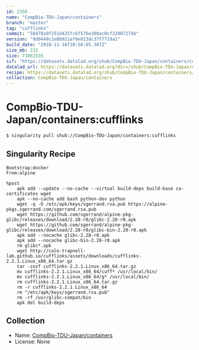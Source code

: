 ```yaml
---
id: 2356
name: "CompBio-TDU-Japan/containers"
branch: "master"
tag: "cufflinks"
commit: "58478a9f251d425fc6f576e300ac0cf22907274b"
version: "9d0449c1e0b921af0e013dc37f7719a1"
build_date: "2018-11-16T10:50:05.387Z"
size_mb: 232
size: 71061535
sif: "https://datasets.datalad.org/shub/CompBio-TDU-Japan/containers/cufflinks/2018-11-16-58478a9f-9d0449c1/9d0449c1e0b921af0e013dc37f7719a1.simg"
datalad_url: https://datasets.datalad.org?dir=/shub/CompBio-TDU-Japan/containers/cufflinks/2018-11-16-58478a9f-9d0449c1/
recipe: https://datasets.datalad.org/shub/CompBio-TDU-Japan/containers/cufflinks/2018-11-16-58478a9f-9d0449c1/Singularity
collection: CompBio-TDU-Japan/containers
---
```


# CompBio-TDU-Japan/containers:cufflinks

```bash
$ singularity pull shub://CompBio-TDU-Japan/containers:cufflinks
```

## Singularity Recipe

```singularity
Bootstrap:docker
From:alpine

%post
    apk add --update --no-cache --virtual build-deps build-base ca-certificates wget
    apk --no-cache add bash python-dev python 
    wget -q -O /etc/apk/keys/sgerrand.rsa.pub https://alpine-pkgs.sgerrand.com/sgerrand.rsa.pub
    wget https://github.com/sgerrand/alpine-pkg-glibc/releases/download/2.28-r0/glibc-2.28-r0.apk
    wget https://github.com/sgerrand/alpine-pkg-glibc/releases/download/2.28-r0/glibc-bin-2.28-r0.apk
    apk add --nocache glibc-2.28-r0.apk
    apk add --nocache glibc-bin-2.28-r0.apk
    rm glibc*.apk
    wget http://cole-trapnell-lab.github.io/cufflinks/assets/downloads/cufflinks-2.2.1.Linux_x86_64.tar.gz
    tar -zxvf cufflinks-2.2.1.Linux_x86_64.tar.gz
    mv cufflinks-2.2.1.Linux_x86_64/cuff* /usr/local/bin/
    mv cufflinks-2.2.1.Linux_x86_64/g* /usr/local/bin/
    rm cufflinks-2.2.1.Linux_x86_64.tar.gz
    rm -r cufflinks-2.2.1.Linux_x86_64
    rm "/etc/apk/keys/sgerrand.rsa.pub"
    rm -rf /usr/glibc-compat/bin
    apk del build-deps
```

## Collection

 - Name: [CompBio-TDU-Japan/containers](https://github.com/CompBio-TDU-Japan/containers)
 - License: None

